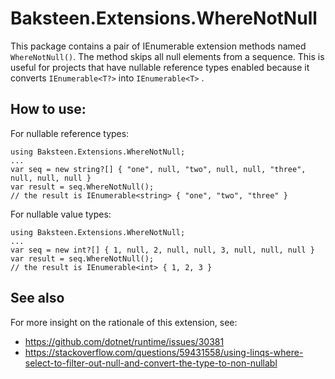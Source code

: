 # Baksteen.Extensions.WhereNotNull

This package contains a pair of IEnumerable extension methods named `WhereNotNull()`. The method skips all null elements from a sequence.
This is useful for projects that have nullable reference types enabled because it converts `IEnumerable<T?>` into `IEnumerable<T>` .
  
## How to use:
  
  For nullable reference types:
  
    using Baksteen.Extensions.WhereNotNull;
    ...
    var seq = new string?[] { "one", null, "two", null, null, "three", null, null, null }
    var result = seq.WhereNotNull();
    // the result is IEnumerable<string> { "one", "two", "three" }
  
  For nullable value types:
  
    using Baksteen.Extensions.WhereNotNull;
    ...
    var seq = new int?[] { 1, null, 2, null, null, 3, null, null, null }
    var result = seq.WhereNotNull();
    // the result is IEnumerable<int> { 1, 2, 3 }

## See also

For more insight on the rationale of this extension, see:

* https://github.com/dotnet/runtime/issues/30381
* https://stackoverflow.com/questions/59431558/using-linqs-where-select-to-filter-out-null-and-convert-the-type-to-non-nullabl
